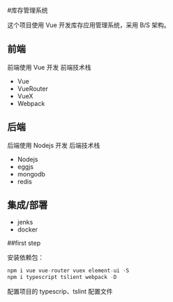 #库存管理系统

这个项目使用 Vue 开发库存应用管理系统，采用 B/S 架构。

## 前端

前端使用 Vue 开发
前端技术栈

- Vue
- VueRouter
- VueX
- Webpack

## 后端

后端使用 Nodejs 开发
后端技术栈

- Nodejs
- eggjs
- mongodb
- redis

## 集成/部署

- jenks
- docker

##first step

安装依赖包：

```javascript
npm i vue vue-router vuex element-ui -S
npm i typescript tslient webpack -D
```

配置项目的 typescrip、tslint 配置文件
